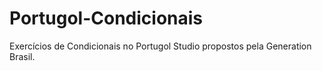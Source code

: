 # Portugol-Condicionais
Exercícios de Condicionais no Portugol Studio propostos pela Generation Brasil.
